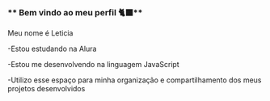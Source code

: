### ** Bem vindo ao meu perfil 🐈‍⬛**

Meu nome é Leticia
  
-Estou estudando na Alura

-Estou me desenvolvendo na linguagem JavaScript

-Utilizo esse espaço para minha organização e compartilhamento dos meus projetos desenvolvidos























